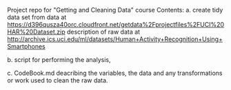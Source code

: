 Project repo for "Getting and Cleaning Data" course
Contents:
a. create tidy data set from data at 
  https://d396qusza40orc.cloudfront.net/getdata%2Fprojectfiles%2FUCI%20HAR%20Dataset.zip
   description of raw data at
  http://archive.ics.uci.edu/ml/datasets/Human+Activity+Recognition+Using+Smartphones

b. script for performing the analysis, 

c. CodeBook.md deacribing the variables, the data and any transformations or work used to clean the raw data.
